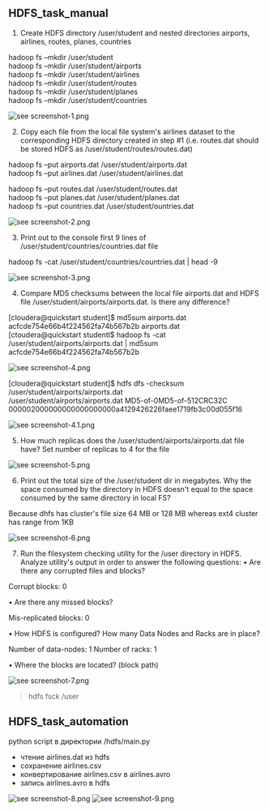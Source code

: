 ## HDFS_task_manual

1.	Create HDFS directory /user/student and nested directories airports, airlines, routes, planes, countries

hadoop fs –mkdir /user/student  
hadoop fs –mkdir /user/student/airports  
hadoop fs –mkdir /user/student/airlines  
hadoop fs –mkdir /user/student/routes  
hadoop fs –mkdir /user/student/planes  
hadoop fs –mkdir /user/student/countries  

![see screenshot-1.png](./screenshot-1.png)

2.	Copy each file from the local file system's airlines dataset to the corresponding HDFS directory created in step #1 
(i.e. routes.dat should be stored HDFS as /user/student/routes/routes.dat) 

hadoop fs –put airports.dat /user/student/airports.dat  
hadoop fs –put airlines.dat /user/student/airlines.dat  

hadoop fs –put routes.dat /user/student/routes.dat  
hadoop fs –put planes.dat /user/student/planes.dat  
hadoop fs –put countries.dat /user/student/ountries.dat  

![see screenshot-2.png](./screenshot-2.png)

3.	Print out to the console first 9 lines of /user/student/countries/countries.dat file

hadoop fs -cat /user/student/countries/countries.dat | head -9  

![see screenshot-3.png](./screenshot-3.png)

4.	Compare MD5 checksums between the local file airports.dat and HDFS file /user/student/airports/airports.dat. Is there any difference?

[cloudera@quickstart student]$ md5sum airports.dat  
acfcde754e66b4f224562fa74b567b2b airports.dat  
[ctoudera@quickstart studentl$ hadoop fs -cat /user/student/airports/airports.dat | md5sum  
acfcde754e66b4f224562fa74b567b2b  

![see screenshot-4.png](./screenshot-4.png)

[cloudera@quickstart student]$ hdfs dfs -checksum /user/student/airports/airports.dat  
/user/student/airports/airports.dat	MD5-of-0MD5-of-512CRC32C	000002000000000000000000a4129426226faee1719fb3c00d055f16

![see screenshot-4.1.png](./screenshot-4.1.png)


5.	How much replicas does the /user/student/airports/airports.dat file have? Set number of replicas to 4 for the file

![see screenshot-5.png](./screenshot-5.png)

6.	Print out the total size of the /user/student dir in megabytes. 
Why the space consumed by the directory in HDFS doesn't equal to the space consumed by the same directory in local FS?

Because dhfs has cluster's file size 64 MB or 128 MB whereas ext4 cluster has range from 1KB

![see screenshot-6.png](./screenshot-6.png)

7.	Run the filesystem checking utility for the /user directory in HDFS. 
Analyze utility's output in order to answer the following questions:
•	Are there any corrupted files and blocks?

Corrupt blocks: 0

•	Are there any missed blocks?

Mis-replicated blocks: 0

•	How HDFS is configured? How many Data Nodes and Racks are in place?

Number of data-nodes: 1
Number of racks: 1

•	Where the blocks are located? (block path)

![see screenshot-7.png](./screenshot-7.png)

> hdfs fsck /user  

## HDFS_task_automation

python script в директории /hdfs/main.py

- чтение airlines.dat из hdfs
- сохранение airlines.csv
- конвертирование airlines.csv в airlines.avro
- запись airlines.avro в hdfs

![see screenshot-8.png](./screenshot-8.png)
![see screenshot-9.png](./screenshot-9.png)



